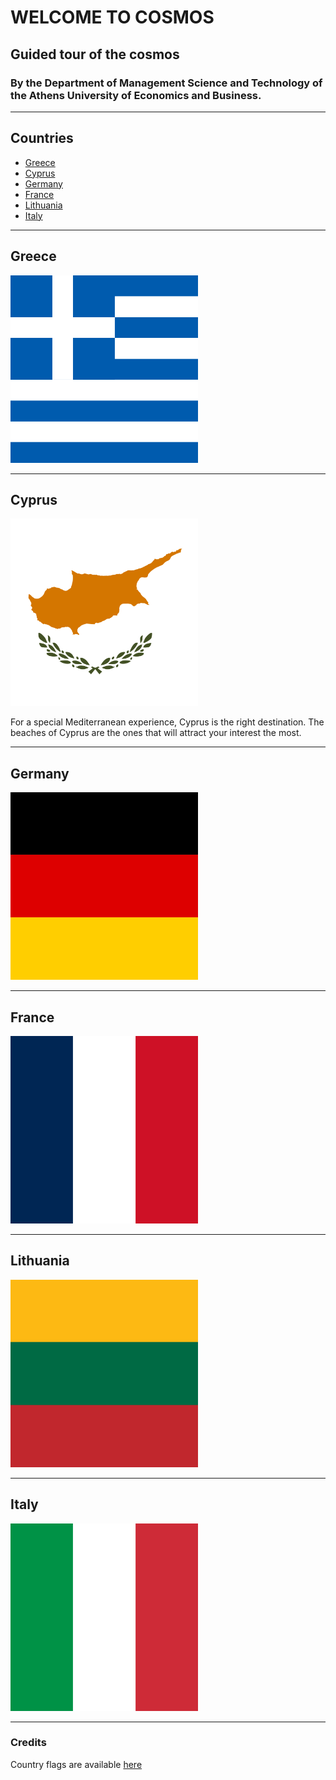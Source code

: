 # **WELCOME TO COSMOS**


## Guided tour of the cosmos
### By the **Department of Management Science and Technology** of the **Athens University of Economics and Business.**

---

## <a name='categories'></a>Countries

* [Greece](#greece)
* [Cyprus](#cyprus)
* [Germany](#germany)
* [France](#france)
* [Lithuania](#lithuania)
* [Italy](#italy)

---
## <a name="greece"></a>**Greece**

<img width="300" height="300" src="media/flags/gr.svg"> 

---

## <a name="cyprus"></a>**Cyprus**

<img width="300" height="300" src="media/flags/cy.svg"> 



For a special Mediterranean experience, Cyprus is the right destination. The beaches of Cyprus are the ones that will attract your interest the most.

---
## <a name="germany"></a>**Germany**

<img width="300" height="300" src="media/flags/de.svg"> 

---
## <a name="france"></a>**France**

<img width="300" height="300" src="media/flags/fr.svg"> 

---
## <a name="lithuania"></a>**Lithuania**

<img width="300" height="300" src="media/flags/lt.svg"> 

---
## <a name="italy"></a>**Italy**

<img width="300" height="300" src="media/flags/it.svg"> 

---
### Credits

Country flags are available [here](https://flagicons.lipis.dev/) 